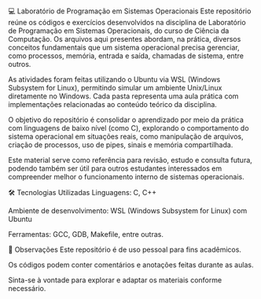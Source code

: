 💻 Laboratório de Programação em Sistemas Operacionais
Este repositório reúne os códigos e exercícios desenvolvidos na disciplina de Laboratório de Programação em Sistemas Operacionais, do curso de Ciência da Computação. Os arquivos aqui presentes abordam, na prática, diversos conceitos fundamentais que um sistema operacional precisa gerenciar, como processos, memória, entrada e saída, chamadas de sistema, entre outros.

As atividades foram feitas utilizando o Ubuntu via WSL (Windows Subsystem for Linux), permitindo simular um ambiente Unix/Linux diretamente no Windows. Cada pasta representa uma aula prática com implementações relacionadas ao conteúdo teórico da disciplina.

O objetivo do repositório é consolidar o aprendizado por meio da prática com linguagens de baixo nível (como C), explorando o comportamento do sistema operacional em situações reais, como manipulação de arquivos, criação de processos, uso de pipes, sinais e memória compartilhada.

Este material serve como referência para revisão, estudo e consulta futura, podendo também ser útil para outros estudantes interessados em compreender melhor o funcionamento interno de sistemas operacionais.

🛠️ Tecnologias Utilizadas
Linguagens: C, C++

Ambiente de desenvolvimento: WSL (Windows Subsystem for Linux) com Ubuntu

Ferramentas: GCC, GDB, Makefile, entre outras.

📌 Observações
Este repositório é de uso pessoal para fins acadêmicos.

Os códigos podem conter comentários e anotações feitas durante as aulas.

Sinta-se à vontade para explorar e adaptar os materiais conforme necessário.

